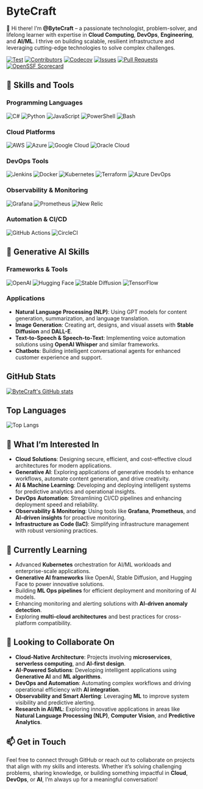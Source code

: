 # ByteCraft

👋 Hi there! I’m **@ByteCraft** – a passionate technologist, problem-solver, and lifelong learner with expertise in **Cloud Computing**, **DevOps**, **Engineering**, and **AI/ML**. I thrive on building scalable, resilient infrastructure and leveraging cutting-edge technologies to solve complex challenges.

[![Test](https://img.shields.io/badge/Test-passing-brightgreen)](#)
[![Contributors](https://img.shields.io/badge/contributors-266-blue)](#)
[![Codecov](https://img.shields.io/badge/codecov-98%25-success)](#)
[![Issues](https://img.shields.io/badge/issues-145%20open-lightblue)](#)
[![Pull Requests](https://img.shields.io/badge/pull%20requests-197%20open-blue)](#)
[![OpenSSF Scorecard](https://img.shields.io/badge/openssf%20scorecard-7.2-yellowgreen)](#)

## 🚀 Skills and Tools

### **Programming Languages**
![C#](https://img.shields.io/badge/C%23-239120?style=for-the-badge&logo=c-sharp&logoColor=white)
![Python](https://img.shields.io/badge/Python-3776AB?style=for-the-badge&logo=python&logoColor=white)
![JavaScript](https://img.shields.io/badge/JavaScript-F7DF1E?style=for-the-badge&logo=javascript&logoColor=black)
![PowerShell](https://img.shields.io/badge/PowerShell-5391FE?style=for-the-badge&logo=powershell&logoColor=white)
![Bash](https://img.shields.io/badge/Bash-4EAA25?style=for-the-badge&logo=gnu-bash&logoColor=white)

### **Cloud Platforms**
![AWS](https://img.shields.io/badge/AWS-232F3E?style=for-the-badge&logo=amazon-aws&logoColor=white)
![Azure](https://img.shields.io/badge/Azure-0078D4?style=for-the-badge&logo=microsoft-azure&logoColor=white)
![Google Cloud](https://img.shields.io/badge/Google_Cloud-4285F4?style=for-the-badge&logo=google-cloud&logoColor=white)
![Oracle Cloud](https://img.shields.io/badge/Oracle-F80000?style=for-the-badge&logo=oracle&logoColor=white)

### **DevOps Tools**
![Jenkins](https://img.shields.io/badge/Jenkins-D24939?style=for-the-badge&logo=jenkins&logoColor=white)
![Docker](https://img.shields.io/badge/Docker-2496ED?style=for-the-badge&logo=docker&logoColor=white)
![Kubernetes](https://img.shields.io/badge/Kubernetes-326CE5?style=for-the-badge&logo=kubernetes&logoColor=white)
![Terraform](https://img.shields.io/badge/Terraform-7B42BC?style=for-the-badge&logo=terraform&logoColor=white)
![Azure DevOps](https://img.shields.io/badge/Azure%20DevOps-0078D7?style=for-the-badge&logo=azure-devops&logoColor=white)

### **Observability & Monitoring**
![Grafana](https://img.shields.io/badge/Grafana-F46800?style=for-the-badge&logo=grafana&logoColor=white)
![Prometheus](https://img.shields.io/badge/Prometheus-E6522C?style=for-the-badge&logo=prometheus&logoColor=white)
![New Relic](https://img.shields.io/badge/NewRelic-008C99?style=for-the-badge&logo=newrelic&logoColor=white)

### **Automation & CI/CD**
![GitHub Actions](https://img.shields.io/badge/GitHub_Actions-2088FF?style=for-the-badge&logo=github-actions&logoColor=white)
![CircleCI](https://img.shields.io/badge/CircleCI-343434?style=for-the-badge&logo=circleci&logoColor=white)

## 🧠 Generative AI Skills

### **Frameworks & Tools**
![OpenAI](https://img.shields.io/badge/OpenAI-412991?style=for-the-badge&logo=openai&logoColor=white)
![Hugging Face](https://img.shields.io/badge/HuggingFace-FFD500?style=for-the-badge&logo=huggingface&logoColor=black)
![Stable Diffusion](https://img.shields.io/badge/StableDiffusion-FF7E00?style=for-the-badge&logo=stability-ai&logoColor=white)
![TensorFlow](https://img.shields.io/badge/TensorFlow-FF6F00?style=for-the-badge&logo=tensorflow&logoColor=white)

### **Applications**
- **Natural Language Processing (NLP)**: Using GPT models for content generation, summarization, and language translation.
- **Image Generation**: Creating art, designs, and visual assets with **Stable Diffusion** and **DALL-E**.
- **Text-to-Speech & Speech-to-Text**: Implementing voice automation solutions using **OpenAI Whisper** and similar frameworks.
- **Chatbots**: Building intelligent conversational agents for enhanced customer experience and support.

## GitHub Stats

[![ByteCraft's GitHub stats](https://github-readme-stats.vercel.app/api?username=iscloudready&show_icons=true&theme=radical)](https://github.com/anuraghazra/github-readme-stats)

## Top Languages

![Top Langs](https://github-readme-stats.vercel.app/api/top-langs/?username=iscloudready&layout=compact&theme=radical)

## 👀 What I’m Interested In
- **Cloud Solutions**: Designing secure, efficient, and cost-effective cloud architectures for modern applications.
- **Generative AI**: Exploring applications of generative models to enhance workflows, automate content generation, and drive creativity.
- **AI & Machine Learning**: Developing and deploying intelligent systems for predictive analytics and operational insights.
- **DevOps Automation**: Streamlining CI/CD pipelines and enhancing deployment speed and reliability.
- **Observability & Monitoring**: Using tools like **Grafana**, **Prometheus**, and **AI-driven insights** for proactive monitoring.
- **Infrastructure as Code (IaC)**: Simplifying infrastructure management with robust versioning practices.

## 🌱 Currently Learning
- Advanced **Kubernetes** orchestration for AI/ML workloads and enterprise-scale applications.
- **Generative AI frameworks** like OpenAI, Stable Diffusion, and Hugging Face to power innovative solutions.
- Building **ML Ops pipelines** for efficient deployment and monitoring of AI models.
- Enhancing monitoring and alerting solutions with **AI-driven anomaly detection**.
- Exploring **multi-cloud architectures** and best practices for cross-platform compatibility.

## 💼 Looking to Collaborate On
- **Cloud-Native Architecture**: Projects involving **microservices**, **serverless computing**, and **AI-first design**.
- **AI-Powered Solutions**: Developing intelligent applications using **Generative AI** and **ML algorithms**.
- **DevOps and Automation**: Automating complex workflows and driving operational efficiency with **AI integration**.
- **Observability and Smart Alerting**: Leveraging **ML** to improve system visibility and predictive alerting.
- **Research in AI/ML**: Exploring innovative applications in areas like **Natural Language Processing (NLP)**, **Computer Vision**, and **Predictive Analytics**.

## 📫 Get in Touch
Feel free to connect through GitHub or reach out to collaborate on projects that align with my skills and interests. Whether it’s solving challenging problems, sharing knowledge, or building something impactful in **Cloud**, **DevOps**, or **AI**, I’m always up for a meaningful conversation!
